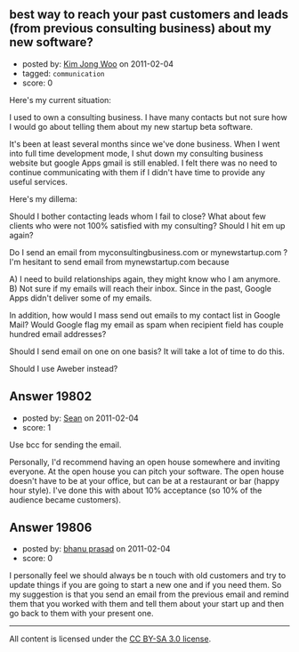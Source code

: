 ## best way to reach your past customers and leads (from previous consulting business) about my new software?

- posted by: [Kim Jong Woo](https://stackexchange.com/users/-1/3650-kim-jong-woo) on 2011-02-04
- tagged: `communication`
- score: 0

Here's my current situation:

I used to own a consulting business. I have many contacts but not sure how I would go about telling them about my new startup beta software.

It's been at least several months since we've done business. When I went into full time development mode, I shut down my consulting business website but google Apps gmail is still enabled. I felt there was no need to continue communicating with them if I didn't have time to provide any useful services.

Here's my dillema:

Should I bother contacting leads whom I fail to close? What about few clients who were not 100% satisfied with my consulting? Should I hit em up again?

Do I send an email from myconsultingbusiness.com or mynewstartup.com ? I'm hesitant to send email from mynewstartup.com because 

A) I need to build relationships again, they might know who I am anymore.
B) Not sure if my emails will reach their inbox. Since in the past, Google Apps didn't deliver some of my emails.

In addition, how would I mass send out emails to my contact list in Google Mail? Would Google flag my email as spam when recipient field has couple hundred email addresses?

Should I send email on one on one basis? It will take a lot of time to do this.

Should I use Aweber instead?


## Answer 19802

- posted by: [Sean](https://stackexchange.com/users/-1/6610-sean) on 2011-02-04
- score: 1

Use bcc for sending the email.

Personally, I'd recommend having an open house somewhere and inviting everyone.  At the open house you can pitch your software.  The open house doesn't have to be at your office, but can be at a restaurant or bar (happy hour style).  I've done this with about 10% acceptance (so 10% of the audience became customers).


## Answer 19806

- posted by: [bhanu prasad](https://stackexchange.com/users/-1/7050-bhanu-prasad) on 2011-02-04
- score: 0

I personally feel we should always be n touch with old customers and try to update things if you are going to start a new one and if you need them. So my suggestion is that you send an email from the previous email and remind them that you worked with them and tell them about your start up and then go back to them with your present one.



---

All content is licensed under the [CC BY-SA 3.0 license](https://creativecommons.org/licenses/by-sa/3.0/).
